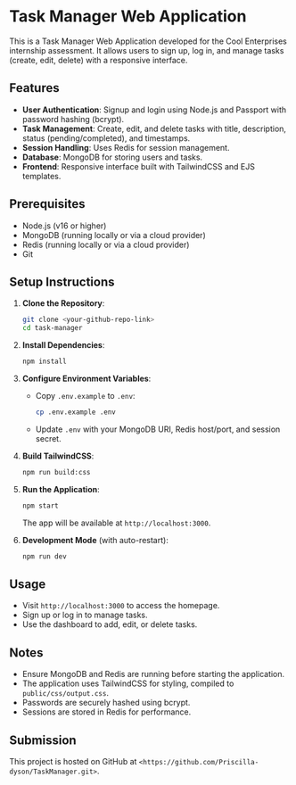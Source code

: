 # Task Manager Web Application

This is a Task Manager Web Application developed for the Cool Enterprises internship assessment. It allows users to sign up, log in, and manage tasks (create, edit, delete) with a responsive interface.

## Features
- **User Authentication**: Signup and login using Node.js and Passport with password hashing (bcrypt).
- **Task Management**: Create, edit, and delete tasks with title, description, status (pending/completed), and timestamps.
- **Session Handling**: Uses Redis for session management.
- **Database**: MongoDB for storing users and tasks.
- **Frontend**: Responsive interface built with TailwindCSS and EJS templates.

## Prerequisites
- Node.js (v16 or higher)
- MongoDB (running locally or via a cloud provider)
- Redis (running locally or via a cloud provider)
- Git

## Setup Instructions
1. **Clone the Repository**:
   ```bash
   git clone <your-github-repo-link>
   cd task-manager
   ```

2. **Install Dependencies**:
   ```bash
   npm install
   ```

3. **Configure Environment Variables**:
   - Copy `.env.example` to `.env`:
     ```bash
     cp .env.example .env
     ```
   - Update `.env` with your MongoDB URI, Redis host/port, and session secret.

4. **Build TailwindCSS**:
   ```bash
   npm run build:css
   ```

5. **Run the Application**:
   ```bash
   npm start
   ```
   The app will be available at `http://localhost:3000`.

6. **Development Mode** (with auto-restart):
   ```bash
   npm run dev
   ```

## Usage
- Visit `http://localhost:3000` to access the homepage.
- Sign up or log in to manage tasks.
- Use the dashboard to add, edit, or delete tasks.

## Notes
- Ensure MongoDB and Redis are running before starting the application.
- The application uses TailwindCSS for styling, compiled to `public/css/output.css`.
- Passwords are securely hashed using bcrypt.
- Sessions are stored in Redis for performance.

## Submission
This project is hosted on GitHub at `<https://github.com/Priscilla-dyson/TaskManager.git>`.
